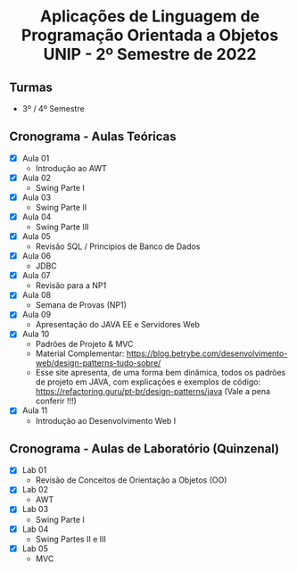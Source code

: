 <h1 align="center">
    Aplicações de Linguagem de Programação Orientada a Objetos UNIP - 2º Semestre de 2022
</h1>


## Turmas
- 3º / 4º Semestre

## Cronograma - Aulas Teóricas

- [x]  Aula 01
    - Introdução ao AWT
- [x]  Aula 02
    - Swing Parte I
- [x]  Aula 03
    - Swing Parte II
- [x]  Aula 04
    - Swing Parte III
- [x]  Aula 05 
    - Revisão SQL / Principios de Banco de Dados
- [x]  Aula 06
    - JDBC
- [x] Aula 07
    - Revisão para a NP1
- [x]  Aula 08
    - Semana de Provas (NP1)
- [x]  Aula 09
    - Apresentação do JAVA EE e Servidores Web
- [x]  Aula 10
    - Padrões de Projeto & MVC
    - Material Complementar: https://blog.betrybe.com/desenvolvimento-web/design-patterns-tudo-sobre/
    - Esse site apresenta, de uma forma bem dinâmica, todos os padrões de projeto em JAVA, com explicações e exemplos de código: https://refactoring.guru/pt-br/design-patterns/java (Vale a pena conferir !!!)
- [x]  Aula 11
    - Introdução ao Desenvolvimento Web I
    
## Cronograma - Aulas de Laboratório (Quinzenal)

- [x]  Lab 01
    - Revisão de Conceitos de Orientação a Objetos (OO)
- [x]  Lab 02
    - AWT
- [x]  Lab 03
    - Swing Parte I
- [x]  Lab 04
    - Swing Partes II e III
- [x]  Lab 05
    - MVC
